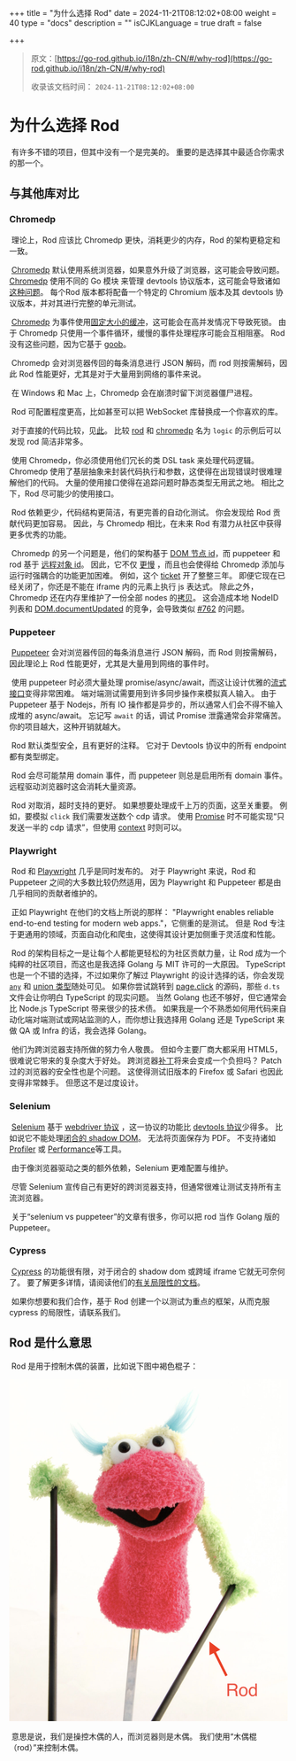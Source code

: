 +++
title = "为什么选择 Rod"
date = 2024-11-21T08:12:02+08:00
weight = 40
type = "docs"
description = ""
isCJKLanguage = true
draft = false

+++

> 原文：[https://go-rod.github.io/i18n/zh-CN/#/why-rod](https://go-rod.github.io/i18n/zh-CN/#/why-rod)
>
> 收录该文档时间： `2024-11-21T08:12:02+08:00`

# 为什么选择 Rod

​	有许多不错的项目，但其中没有一个是完美的。 重要的是选择其中最适合你需求的那一个。

## 与其他库对比

### Chromedp

​	理论上，Rod 应该比 Chromedp 更快，消耗更少的内存，Rod 的架构更稳定和一致。

​	[Chromedp](https://github.com/chromedp/chromedp) 默认使用系统浏览器，如果意外升级了浏览器，这可能会导致问题。 [Chromedp](https://github.com/chromedp/chromedp) 使用不同的 Go 模块 来管理 devtools 协议版本，这可能会导致诸如 [这种问题](https://github.com/chromedp/chromedp/issues/1031)。 每个Rod 版本都将配备一个特定的 Chromium 版本及其 devtools 协议版本，并对其进行完整的单元测试。

​	[Chromedp](https://github.com/chromedp/chromedp) 为事件使用[固定大小的缓冲](https://github.com/chromedp/chromedp/blob/b56cd66/target.go#L69-L73)，这可能会在高并发情况下导致死锁。 由于 Chromedp 只使用一个事件循环，缓慢的事件处理程序可能会互相阻塞。 Rod 没有这些问题，因为它基于 [goob](https://github.com/ysmood/goob)。

​	Chromedp 会对浏览器传回的每条消息进行 JSON 解码，而 rod 则按需解码，因此 Rod 性能更好，尤其是对于大量用到网络的事件来说。

​	在 Windows 和 Mac 上，Chromedp 会在崩溃时留下浏览器僵尸进程。

​	Rod 可配置程度更高，比如甚至可以把 WebSocket 库替换成一个你喜欢的库。

​	对于直接的代码比较，见[此](https://github.com/go-rod/rod/tree/master/lib/examples/compare-chromedp)。 比较 [rod](https://github.com/go-rod/rod/tree/master/lib/examples/compare-chromedp/logic/main.go) 和 [chromedp](https://github.com/chromedp/examples/blob/master/logic/main.go) 名为 `logic` 的示例后可以发现 rod 简洁非常多。

​	使用 Chromedp，你必须使用他们冗长的类 DSL task 来处理代码逻辑。 Chromedp 使用了基层抽象来封装代码执行和参数，这使得在出现错误时很难理解他们的代码。 大量的使用接口使得在追踪问题时静态类型无用武之地。 相比之下，Rod 尽可能少的使用接口。

​	Rod 依赖更少，代码结构更简洁，有更完善的自动化测试。 你会发现给 Rod 贡献代码更加容易。 因此，与 Chromedp 相比，在未来 Rod 有潜力从社区中获得更多优秀的功能。

​	Chromedp 的另一个问题是，他们的架构基于 [DOM 节点 id](https://chromedevtools.github.io/devtools-protocol/tot/DOM/#type-NodeId)，而 puppeteer 和 rod 基于 [远程对象 id](https://chromedevtools.github.io/devtools-protocol/tot/Runtime/#type-RemoteObjectId)。 因此，它不仅 [更慢](https://github.com/puppeteer/puppeteer/issues/2936) ，而且也会使得给 Chromedp 添加与运行时强耦合的功能更加困难。 例如，这个 [ticket](https://github.com/chromedp/chromedp/issues/72) 开了整整三年。 即便它现在已经关闭了，你还是不能在 iframe 内的元素上执行 js 表达式。 除此之外，Chromedp 还在内存里维护了一份全部 nodes 的[拷贝](https://github.com/chromedp/chromedp/blob/e2970556e3d05f3259c464faeed1ec0e862f0560/target.go#L375-L376)。 这会造成本地 NodeID 列表和 [DOM.documentUpdated](https://chromedevtools.github.io/devtools-protocol/tot/DOM/#event-documentUpdated) 的竞争，会导致类似 [#762](https://github.com/chromedp/chromedp/issues/762) 的问题。

### Puppeteer

​	[Puppeteer](https://github.com/puppeteer/puppeteer) 会对浏览器传回的每条消息进行 JSON 解码，而 Rod 则按需解码，因此理论上 Rod 性能更好，尤其是大量用到网络的事件时。

​	使用 puppeteer 时必须大量处理 promise/async/await，而这让设计优雅的[流式接口](https://en.wikipedia.org/wiki/Fluent_interface)变得非常困难。 端对端测试需要用到许多同步操作来模拟真人输入。 由于 Puppeteer 基于 Nodejs，所有 IO 操作都是异步的，所以通常人们会不得不输入成堆的 async/await。 忘记写 `await` 的话，调试 Promise 泄露通常会非常痛苦。 你的项目越大，这种开销就越大。

​	Rod 默认类型安全，且有更好的注释。 它对于 Devtools 协议中的所有 endpoint 都有类型绑定。

​	Rod 会尽可能禁用 domain 事件，而 puppeteer 则总是启用所有 domain 事件。 远程驱动浏览器时这会消耗大量资源。

​	Rod 对取消，超时支持的更好。 如果想要处理成千上万的页面，这至关重要。 例如，要模拟 `click` 我们需要发送数个 cdp 请求。 使用 [Promise](https://stackoverflow.com/questions/29478751/cancel-a-vanilla-ecmascript-6-promise-chain) 时不可能实现“只发送一半的 cdp 请求”，但使用 [context](https://golang.org/pkg/context/) 时则可以。

### Playwright

​	Rod 和 [Playwright](https://github.com/microsoft/playwright) 几乎是同时发布的。 对于 Playwright 来说，Rod 和 Puppeteer 之间的大多数比较仍然适用，因为 Playwright 和 Puppeteer 都是由几乎相同的贡献者维护的。

​	正如 Playwright 在他们的文档上所说的那样： "Playwright enables reliable end-to-end testing for modern web apps."，它侧重的是测试。 但是 Rod 专注于更通用的领域，页面自动化和爬虫，这使得其设计更加侧重于灵活度和性能。

​	Rod 的架构目标之一是让每个人都能更轻松的为社区贡献力量，让 Rod 成为一个纯粹的社区项目，而这也是我选择 Golang 与 MIT 许可的一大原因。 TypeScript 也是一个不错的选择，不过如果你了解过 Playwright 的设计选择的话，你会发现 [`any`](https://www.typescriptlang.org/docs/handbook/basic-types.htmvl#any) 和 [union 类型](https://www.typescriptlang.org/docs/handbook/unions-and-intersections.html#union-types)随处可见。 如果你尝试跳转到 [page.click](https://playwright.dev/#version=v1.6.2&path=docs%2Fapi.md&q=pageclickselector-options) 的源码，那些 `d.ts` 文件会让你明白 TypeScript 的现实问题。 当然 Golang 也还不够好，但它通常会比 Node.js TypeScript 带来很少的技术债。 如果我是一个不熟悉如何用代码来自动化端对端测试或网站监测的人，而你想让我选择用 Golang 还是 TypeScript 来做 QA 或 Infra 的话，我会选择 Golang。

​	他们为跨浏览器支持所做的努力令人敬畏。 但如今主要厂商大都采用 HTML5，很难说它带来的复杂度大于好处。 跨浏览器[补丁](https://github.com/microsoft/playwright/tree/master/browser_patches)将来会变成一个负担吗？ Patch 过的浏览器的安全性也是个问题。 这使得测试旧版本的 Firefox 或 Safari 也因此变得非常棘手。 但愿这不是过度设计。

### Selenium

​	[Selenium](https://www.selenium.dev/) 基于 [webdriver 协议](https://www.w3.org/TR/webdriver/) ，这一协议的功能比 [devtools 协议](https://chromedevtools.github.io/devtools-protocol)少得多。 比如说它不能处理[闭合的 shadow DOM](https://github.com/sukgu/shadow-automation-selenium/issues/7#issuecomment-563062460)。 无法将页面保存为 PDF。 不支持诸如 [Profiler](https://chromedevtools.github.io/devtools-protocol/tot/Profiler/) 或 [Performance](https://chromedevtools.github.io/devtools-protocol/tot/Performance/)等工具。

​	由于像浏览器驱动之类的额外依赖，Selenium 更难配置与维护。

​	尽管 Selenium 宣传自己有更好的跨浏览器支持，但通常很难让测试支持所有主流浏览器。

​	关于“selenium vs puppeteer”的文章有很多，你可以把 rod 当作 Golang 版的 Puppeteer。

### Cypress

​	[Cypress](https://www.cypress.io/) 的功能很有限，对于闭合的 shadow dom 或跨域 iframe 它就无可奈何了。 要了解更多详情，请阅读他们的[有关局限性的文档](https://docs.cypress.io/guides/references/trade-offs.html)。

​	如果你想要和我们合作，基于 Rod 创建一个以测试为重点的框架，从而克服 cypress 的局限性，请联系我们。

## Rod 是什么意思

​	Rod 是用于控制木偶的装置，比如说下图中褐色棍子：

![rod](why-rod_img/80178856-31cd8880-863a-11ea-83e9-64f84be3282d.png)

​	意思是说，我们是操控木偶的人，而浏览器则是木偶。 我们使用“木偶棍（rod）”来控制木偶。
